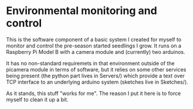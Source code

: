# Environmental monitoring and control

This is the software component of a basic system I created for myself
to monitor and control the pre-season started seedlings I grow. It
runs on a Raspberry Pi Model B with a camera module and (currently)
two arduinos.

It has no non-standard requiremets in that environment outside of the
picamera module in terms of software, but it relies on some other
services being present (the python part lives in Servers/) which
provide a text over TCP interface to an underlying arduino system
(sketches live in Sketches/).

As it stands, this stuff "works for me". The reason I put it here is
to force myself to clean it up a bit.
